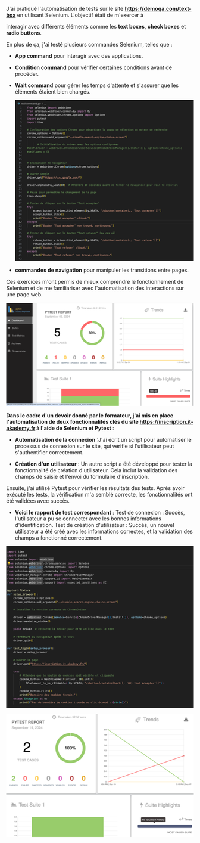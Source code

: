 J'ai pratiqué l'automatisation de tests sur le site **https://demoqa.com/text-box** en utilisant Selenium. L'objectif était de m'exercer à

interagir avec différents éléments comme les **text boxes**, **check boxes** et **radio buttons**.

En plus de ça, j'ai testé plusieurs commandes Selenium, telles que :

+ **App command** pour interagir avec des applications.

+ **Condition command** pour vérifier certaines conditions avant de procéder.

+ **Wait command** pour gérer les temps d'attente et s'assurer que les éléments étaient bien chargés.

  ![](https://github.com/esmailhaidari24/Selenium-et-Pytest/blob/main/Capture%20d%E2%80%99e%CC%81cran%201403-06-31%20a%CC%80%2007.27.59.png)

+ **commandes de navigation** pour manipuler les transitions entre pages.


Ces exercices m'ont permis de mieux comprendre le fonctionnement de Selenium et de me familiariser avec l'automatisation des interactions sur une page web.

   
  
![Screenshot of a comment on a GitHub issue showing an image, added in the Markdown, of an Octocat smiling and raising a tentacle.](https://github.com/esmailhaidari24/Selenium-et-Pytest/blob/main/Capture%20d%E2%80%99e%CC%81cran%201403-06-19%20a%CC%80%2012.18.51.png)




**Dans le cadre d'un devoir donné par le formateur, j'ai mis en place l'automatisation de deux fonctionnalités clés du site https://inscription.it-akademy.fr à l'aide de Selenium et Pytest** :

+ **Automatisation de la connexion** :J'ai écrit un script pour automatiser le processus de connexion sur le site, qui vérifie si l'utilisateur peut s'authentifier correctement.

+ **Création d'un utilisateur** : Un autre script a été développé pour tester la fonctionnalité de création d'utilisateur. Cela inclut la validation des champs de saisie et l'envoi du formulaire d'inscription.

Ensuite, j'ai utilisé Pytest pour vérifier les résultats des tests. Après avoir exécuté les tests, la vérification m'a semblé correcte, les fonctionnalités ont été validées avec succès.

+ **Voici le rapport de test correspondant** :
Test de connexion : Succès, l'utilisateur a pu se connecter avec les bonnes informations d'identification.
Test de création d'utilisateur : Succès, un nouvel utilisateur a été créé avec les informations correctes, et la validation des champs a fonctionné correctement.

![](https://github.com/esmailhaidari24/Selenium-et-Pytest/blob/main/Capture%20d%E2%80%99e%CC%81cran%201403-06-15%20a%CC%80%2023.50.47.png)


![](https://github.com/esmailhaidari24/Selenium-et-Pytest/blob/main/Capture%20d%E2%80%99e%CC%81cran%201403-06-29%20a%CC%80%2017.00.09.png)
